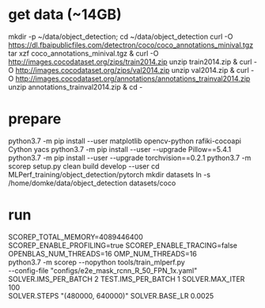 get data (~14GB)
================
mkdir -p ~/data/object_detection; cd ~/data/object_detection
curl -O https://dl.fbaipublicfiles.com/detectron/coco/coco_annotations_minival.tgz
tar xzf coco_annotations_minival.tgz &
curl -O http://images.cocodataset.org/zips/train2014.zip
unzip train2014.zip &
curl -O http://images.cocodataset.org/zips/val2014.zip
unzip val2014.zip &
curl -O http://images.cocodataset.org/annotations/annotations_trainval2014.zip
unzip annotations_trainval2014.zip &
cd -

prepare
=======
python3.7 -m pip install --user matplotlib opencv-python rafiki-cocoapi Cython yacs
python3.7 -m pip install --user --upgrade Pillow==5.4.1
python3.7 -m pip install --user --upgrade torchvision==0.2.1
python3.7 -m scorep setup.py clean build develop --user
cd MLPerf_training/object_detection/pytorch
mkdir datasets
ln -s /home/domke/data/object_detection datasets/coco

run
===
SCOREP_TOTAL_MEMORY=4089446400 SCOREP_ENABLE_PROFILING=true SCOREP_ENABLE_TRACING=false \
OPENBLAS_NUM_THREADS=16 OMP_NUM_THREADS=16 \
python3.7 -m scorep --nopython tools/train_mlperf.py \
--config-file "configs/e2e_mask_rcnn_R_50_FPN_1x.yaml" SOLVER.IMS_PER_BATCH 2 TEST.IMS_PER_BATCH 1 SOLVER.MAX_ITER 100 \
SOLVER.STEPS "(480000, 640000)" SOLVER.BASE_LR 0.0025

